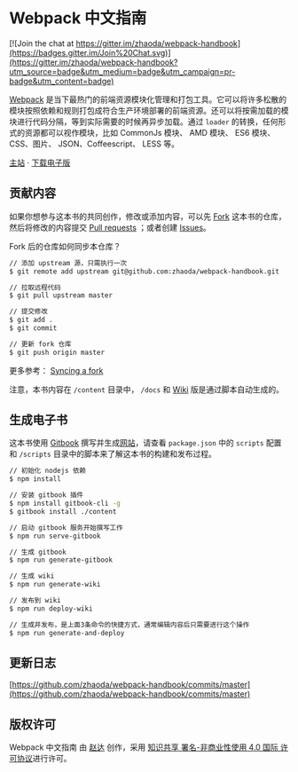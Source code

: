 # Webpack 中文指南

[![Join the chat at https://gitter.im/zhaoda/webpack-handbook](https://badges.gitter.im/Join%20Chat.svg)](https://gitter.im/zhaoda/webpack-handbook?utm_source=badge&utm_medium=badge&utm_campaign=pr-badge&utm_content=badge)

[Webpack](https://github.com/webpack/webpack) 是当下最热门的前端资源模块化管理和打包工具。它可以将许多松散的模块按照依赖和规则打包成符合生产环境部署的前端资源。还可以将按需加载的模块进行代码分隔，等到实际需要的时候再异步加载。通过 `loader` 的转换，任何形式的资源都可以视作模块，比如 CommonJs 模块、 AMD 模块、 ES6 模块、CSS、图片、 JSON、Coffeescript、 LESS 等。

[主站](http://zhaoda.net/webpack-handbook) · [下载电子版](https://www.gitbook.com/book/zhaoda/webpack/details)

## 贡献内容

如果你想参与这本书的共同创作，修改或添加内容，可以先 [Fork](https://github.com/zhaoda/webpack-handbook) 这本书的仓库，然后将修改的内容提交 [Pull requests](https://github.com/zhaoda/webpack-handbook/pulls) ；或者创建 [Issues](https://github.com/zhaoda/webpack-handbook/issues)。

Fork 后的仓库如何同步本仓库？

```bash
// 添加 upstream 源，只需执行一次
$ git remote add upstream git@github.com:zhaoda/webpack-handbook.git

// 拉取远程代码
$ git pull upstream master

// 提交修改
$ git add .
$ git commit

// 更新 fork 仓库
$ git push origin master
```

更多参考： [Syncing a fork](https://help.github.com/articles/syncing-a-fork/)

注意，本书内容在 `/content` 目录中， `/docs` 和 [Wiki](https://github.com/zhaoda/webpack-handbook/wiki) 版是通过脚本自动生成的。

## 生成电子书

这本书使用 [Gitbook](https://github.com/GitbookIO/gitbook) 撰写并生成[网站](http://zhaoda.net/webpack-handbook/)，请查看 `package.json` 中的 `scripts` 配置和 `/scripts` 目录中的脚本来了解这本书的构建和发布过程。

```bash
// 初始化 nodejs 依赖
$ npm install

// 安装 gitbook 插件
$ npm install gitbook-cli -g
$ gitbook install ./content

// 启动 gitbook 服务开始撰写工作
$ npm run serve-gitbook

// 生成 gitbook
$ npm run generate-gitbook

// 生成 wiki
$ npm run generate-wiki

// 发布到 wiki
$ npm run deploy-wiki

// 生成并发布，是上面3条命令的快捷方式，通常编辑内容后只需要进行这个操作
$ npm run generate-and-deploy

```

## 更新日志

[https://github.com/zhaoda/webpack-handbook/commits/master](https://github.com/zhaoda/webpack-handbook/commits/master)

## 版权许可

<p>
  <span xmlns:dct="http://purl.org/dc/terms/" href="http://purl.org/dc/dcmitype/Text" property="dct:title" rel="dct:type">Webpack 中文指南</span> 由 <a xmlns:cc="http://creativecommons.org/ns#" href="http://zhaoda.net/webpack-handbook" property="cc:attributionName" rel="cc:attributionURL">赵达</a> 创作，采用 <a rel="license" href="http://creativecommons.org/licenses/by-nc/4.0/">知识共享 署名-非商业性使用 4.0 国际 许可协议</a>进行许可。
</p>